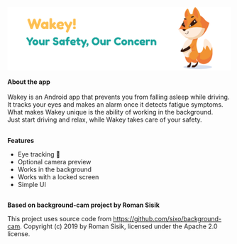 <img src="app/src/main/res/drawable/readme_banner.png" alt="logo" />


**About the app** <br /> <br />
Wakey is an Android app that prevents you from falling asleep while driving. <br />
It tracks your eyes and makes an alarm once it detects fatigue symptoms. <br />
What makes Wakey unique is the ability of working in the background. <br />
Just start driving and relax, while Wakey takes care of your safety.

##

**Features**
- Eye tracking 👀
- Optional camera preview
- Works in the background
- Works with a locked screen
- Simple UI

##

**Based on background-cam project by Roman Sisik**

This project uses source code from https://github.com/sixo/background-cam.
Copyright (c) 2019 by Roman Sisik, licensed under the Apache 2.0 license.
